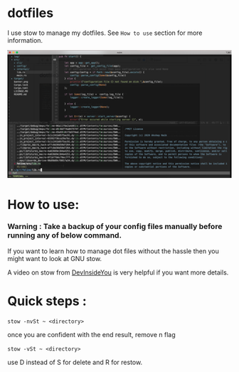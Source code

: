 # dotfiles

I use stow to manage my dotfiles. See `How to use` section for more information.



![A screenshot of the dotfiles setup](screenshot.png)


# How to use:  

### Warning : Take a backup of your config files manually before running any of below command.

If you want to learn how to manage dot files without the hassle then you might want to look at GNU stow.

A video on stow from [DevInsideYou](https://youtu.be/CFzEuBGPPPg) is very helpful if you want more details.

# Quick steps :

   `stow -nvSt ~ <directory>`

once you are confident with the end result, remove n flag

   `stow -vSt ~ <directory>`

use D instead of S for delete and R for restow.



